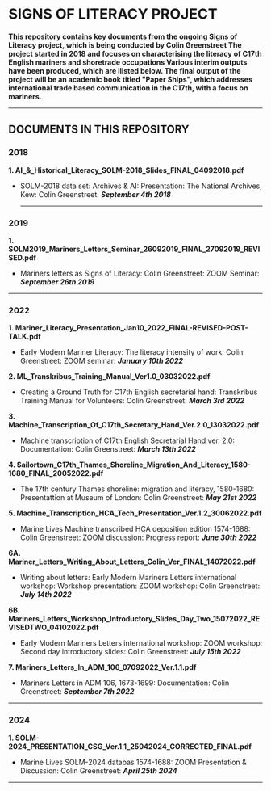 # **SIGNS OF LITERACY PROJECT**

**This repository contains key documents from the ongoing Signs of Literacy project, which is being conducted by Colin Greenstreet
The project started in 2018 and focuses on characterising the literacy of C17th English mariners and shoretrade occupations
Various interim outputs have been produced, which are llisted below. The final output of the project will be an academic book 
titled "Paper Ships", which addresses international trade based communication in the C17th, with a focus on mariners.**

----

## DOCUMENTS IN THIS REPOSITORY

### **2018**

**1. AI_&_Historical_Literacy_SOLM-2018_Slides_FINAL_04092018.pdf**
- SOLM-2018 data set: Archives & AI: Presentation: The National Archives, Kew: Colin Greenstreet: ***September 4th 2018***

  ----

### **2019**

**1. SOLM2019_Mariners_Letters_Seminar_26092019_FINAL_27092019_REVISED.pdf**
- Mariners letters as Signs of Literacy: Colin Greenstreet: ZOOM Seminar: ***September 26th 2019***

-----

### **2022**

**1. Mariner_Literacy_Presentation_Jan10_2022_FINAL-REVISED-POST-TALK.pdf**
- Early Modern Mariner Literacy: The literacy intensity of work: Colin Greenstreet: ZOOM seminar: ***January 10th 2022***

**2. ML_Transkribus_Training_Manual_Ver1.0_03032022.pdf**
- Creating a Ground Truth  for C17th English  secretarial hand: Transkribus Training Manual for Volunteers: Colin Greenstreet: ***March 3rd 2022***

**3. Machine_Transcription_Of_C17th_Secretary_Hand_Ver.2.0_13032022.pdf**
- Machine transcription of C17th English Secretarial Hand ver. 2.0: Documentation: Colin Greenstreet: ***March 13th 2022***

**4. Sailortown_C17th_Thames_Shoreline_Migration_And_Literacy_1580-1680_FINAL_20052022.pdf**
- The 17th century Thames shoreline: migration and literacy, 1580-1680: Presentattion at Museum of London: Colin Greenstreet: ***May 21st 2022***

**5. Machine_Transcription_HCA_Tech_Presentation_Ver.1.2_30062022.pdf**
- Marine Lives Machine transcribed HCA deposition edition 1574-1688: Colin Greenstreet: ZOOM discussion: Progress report: ***June 30th 2022***

**6A. Mariner_Letters_Writing_About_Letters_Colin_Ver_FINAL_14072022.pdf**
- Writing about letters: Early Modern Mariners Letters international workshop: Workshop presentation: ZOOM workshop: Colin Greenstreet: ***July 14th 2022***

**6B. Mariners_Letters_Workshop_Introductory_Slides_Day_Two_15072022_REVISEDTWO_04102022.pdf**
- Early Modern Mariners Letters international workshop: ZOOM workshop: Second day introductory slides: Colin Greenstreet: ***July 15th 2022***

**7. Mariners_Letters_In_ADM_106_07092022_Ver.1.1.pdf**
- Mariners Letters in ADM 106, 1673-1699: Documentation: Colin Greenstreet: ***September 7th 2022***

----

### **2024**

**1. SOLM-2024_PRESENTATION_CSG_Ver.1.1_25042024_CORRECTED_FINAL.pdf**
- Marine Lives SOLM-2024 databas 1574-1688: ZOOM Presentation & Discussion: Colin Greenstreet: ***April 25th 2024***


----
